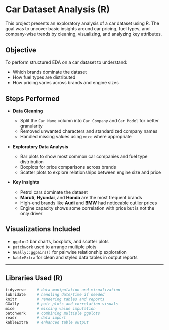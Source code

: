 #  Car Dataset Analysis (R)

This project presents an exploratory analysis of a car dataset using R. The goal was to uncover basic insights around car pricing, fuel types, and company-wise trends by cleaning, visualizing, and analyzing key attributes.



##  Objective

To perform structured EDA on a car dataset to understand:
- Which brands dominate the dataset
- How fuel types are distributed
- How pricing varies across brands and engine sizes



##  Steps Performed

- **Data Cleaning**
  - Split the `Car_Name` column into `Car_Company` and `Car_Model` for better granularity
  - Removed unwanted characters and standardized company names
  - Handled missing values using `mice` where appropriate

- **Exploratory Data Analysis**
  - Bar plots to show most common car companies and fuel type distribution
  - Boxplots for price comparisons across brands
  - Scatter plots to explore relationships between engine size and price

- **Key Insights**
  - Petrol cars dominate the dataset
  - **Maruti**, **Hyundai**, and **Honda** are the most frequent brands
  - High-end brands like **Audi** and **BMW** had noticeable outlier prices
  - Engine capacity shows some correlation with price but is not the only driver



## Visualizations Included

- `ggplot2` bar charts, boxplots, and scatter plots  
- `patchwork` used to arrange multiple plots  
- `GGally::ggpairs()` for pairwise relationship exploration  
- `kableExtra` for clean and styled data tables in output reports

---

##  Libraries Used (R)

```r
tidyverse     # data manipulation and visualization
lubridate     # handling date/time if needed
knitr         # rendering tables and reports
GGally        # pair plots and correlation visuals
mice          # missing value imputation
patchwork     # combining multiple ggplots
readr         # data import
kableExtra    # enhanced table output
